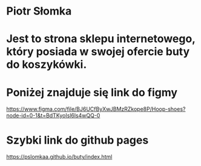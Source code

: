 # Piotr Słomka

# Jest to strona sklepu internetowego, który posiada w swojej ofercie buty do koszykówki.

# Poniżej znajduje się link do figmy
 https://www.figma.com/file/BJ6UCfByXwJBMzRZkope8P/Hoop-shoes?node-id=0-1&t=BdTKyoIsl6ls4wQQ-0

# Szybki link do github pages
https://pslomkaa.github.io/buty/index.html
